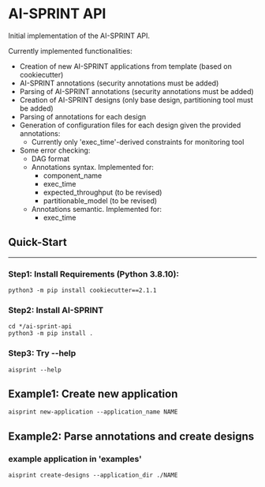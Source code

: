 # AI-SPRINT API

Initial implementation of the AI-SPRINT API. 

Currently implemented functionalities:
- Creation of new AI-SPRINT applications from template (based on cookiecutter)
- AI-SPRINT annotations (security annotations must be added)
- Parsing of AI-SPRINT annotations (security annotations must be added)
- Creation of AI-SPRINT designs (only base design, partitioning tool must be added)
- Parsing of annotations for each design
- Generation of configuration files for each design given the provided annotations:
    - Currently only 'exec_time'-derived constraints for monitoring tool
- Some error checking:
    - DAG format
    - Annotations syntax. Implemented for:
        - component_name
        - exec_time
        - expected_throughput (to be revised)
        - partitionable_model (to be revised)
    - Annotations semantic. Implemented for:
        - exec_time

## Quick-Start
---

### Step1: Install Requirements (Python 3.8.10):
```
python3 -m pip install cookiecutter==2.1.1
```

### Step2: Install AI-SPRINT 
```
cd */ai-sprint-api
python3 -m pip install . 
```

### Step3: Try --help 
```
aisprint --help
```

## Example1: Create new application
```
aisprint new-application --application_name NAME
```

## Example2: Parse annotations and create designs 
### example application in 'examples'
```
aisprint create-designs --application_dir ./NAME
```